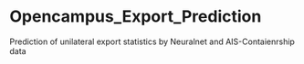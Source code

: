 # Opencampus_Export_Prediction
Prediction of unilateral export statistics by Neuralnet and AIS-Contaienrship data
